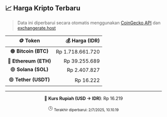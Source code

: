

<!-- HARGA_KRIPTO -->
## 📈 Harga Kripto Terbaru

> Data ini diperbarui secara otomatis menggunakan [CoinGecko API](https://www.coingecko.com/) dan [exchangerate.host](https://exchangerate.host/)

<div align="center">

| 🪙 Token | 💰 Harga (IDR) |
|:------:|---------------:|
| 🟠 **Bitcoin (BTC)**   | Rp 1.718.661.720 |
| 🔵 **Ethereum (ETH)**  | Rp 39.255.689 |
| 🟣 **Solana (SOL)**    | Rp 2.407.827 |
| 🟢 **Tether (USDT)**   | Rp 16.222 |

---

💱 **Kurs Rupiah (USD → IDR)**: Rp 16.219

🕒 <sub>Terakhir diperbarui: 2/7/2025, 10.10.19</sub>

</div>
<!-- /HARGA_KRIPTO -->